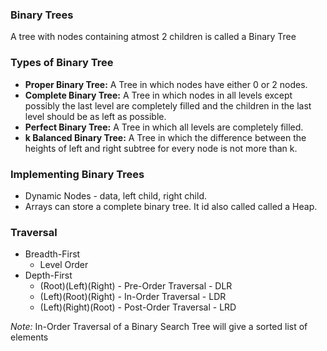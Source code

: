### Binary Trees
A tree with nodes containing atmost 2 children is called a Binary Tree

### Types of Binary Tree
- **Proper Binary Tree:** A Tree in which nodes have either 0 or 2 nodes.
- **Complete Binary Tree:** A Tree in which nodes in all levels except possibly the last level are completely filled and the children in the last level should be as left as possible.
- **Perfect Binary Tree:** A Tree in which all levels are completely filled.
- **k Balanced Binary Tree:** A Tree in which the difference between the heights of left and right subtree for every node is not more than k.

### Implementing Binary Trees
- Dynamic Nodes - data, left child, right child.
- Arrays can store a complete binary tree. It id also called called a Heap.

### Traversal
- Breadth-First
    - Level Order
- Depth-First
    - (Root)(Left)(Right) - Pre-Order Traversal - DLR
    - (Left)(Root)(Right) - In-Order Traversal - LDR
    - (Left)(Right)(Root) - Post-Order Traversal - LRD

*Note:* In-Order Traversal of a Binary Search Tree will give a sorted list of elements

